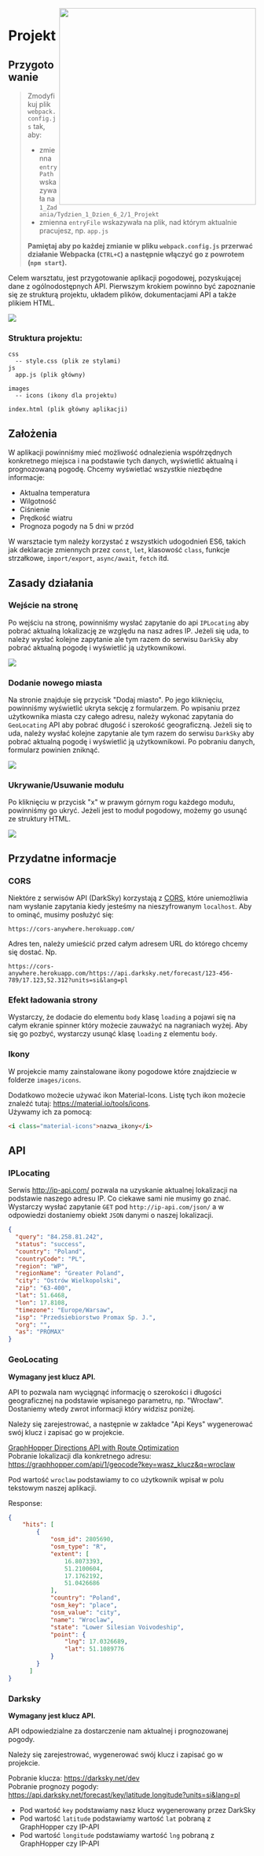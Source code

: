 <img src="http://coderslab.pl/img/coderslab-logo.png" align="right" width="400"/>

# Projekt

## Przygotowanie
> Zmodyfikuj plik `webpack.config.js` tak, aby:
> - zmienna `entryPath` wskazywała na `1_Zadania/Tydzien_1_Dzien_6_2/1_Projekt`
> - zmienna `entryFile` wskazywała na plik, nad którym aktualnie pracujesz, np. `app.js`
>
> **Pamiętaj aby po każdej zmianie w pliku `webpack.config.js` przerwać działanie Webpacka (`CTRL+C`) a następnie włączyć go z powrotem (`npm start`).**

Celem warsztatu, jest przygotowanie aplikacji pogodowej, pozyskującej dane z ogólnodostępnych API. Pierwszym krokiem powinno być zapoznanie się ze strukturą projektu, układem plików, dokumentacjami API a także plikiem HTML.

![](screenshot.png)

### Struktura projektu:

```
css
  -- style.css (plik ze stylami)
js
  app.js (plik główny)

images
  -- icons (ikony dla projektu)

index.html (plik główny aplikacji)
```



## Założenia
W aplikacji powinniśmy mieć możliwość odnalezienia współrzędnych konkretnego miejsca i na podstawie tych danych, wyświetlić aktualną i prognozowaną pogodę. Chcemy wyświetlać wszystkie niezbędne informacje:

- Aktualna temperatura
- Wilgotność
- Ciśnienie
- Prędkość wiatru
- Prognoza pogody na 5 dni w przód


W warsztacie tym należy korzystać z wszystkich udogodnień ES6, takich jak deklaracje zmiennych przez `const`, `let`, klasowość `class`, funkcje strzałkowe, `import/export`, `async/await`, `fetch` itd.

## Zasady działania

### Wejście na stronę
Po wejściu na stronę, powinniśmy wysłać zapytanie do api `IPLocating` aby pobrać aktualną lokalizację ze względu na nasz adres IP. Jeżeli się uda, to należy wysłać kolejne zapytanie ale tym razem do serwisu `DarkSky` aby pobrać aktualną pogodę i wyświetlić ją użytkownikowi.

![](weather-app-1.gif)


### Dodanie nowego miasta
Na stronie znajduje się przycisk "Dodaj miasto". Po jego kliknięciu, powinniśmy wyświetlić ukryta sekcję z formularzem. Po wpisaniu przez użytkownika miasta czy całego adresu, należy wykonać zapytania do `GeoLocating` API aby pobrać długość i szerokość geograficzną. Jeżeli się to uda, należy wysłać kolejne zapytanie ale tym razem do serwisu `DarkSky` aby pobrać aktualną pogodę i wyświetlić ją użytkownikowi. Po pobraniu danych, formularz powinien zniknąć.

![](weather-app-2.gif)


### Ukrywanie/Usuwanie modułu
Po kliknięciu w przycisk "x" w prawym górnym rogu każdego modułu, powinniśmy go ukryć. Jeżeli jest to moduł pogodowy, możemy go usunąć ze struktury HTML.

![](weather-app-3.gif)


## Przydatne informacje

### CORS
Niektóre z serwisów API (DarkSky) korzystają z [CORS](https://www.codecademy.com/articles/what-is-cors), które uniemożliwia nam wysłanie zapytania kiedy jesteśmy na nieszyfrowanym `localhost`. Aby to ominąć, musimy posłużyć się:

``` 
https://cors-anywhere.herokuapp.com/
```

Adres ten, należy umieścić przed całym adresem URL do którego chcemy się dostać. Np.

```
https://cors-anywhere.herokuapp.com/https://api.darksky.net/forecast/123-456-789/17.123,52.312?units=si&lang=pl
```

### Efekt ładowania strony
Wystarczy, że dodacie do elementu `body` klasę `loading` a pojawi się na całym ekranie spinner który możecie zauważyć na nagraniach wyżej. Aby się go pozbyć, wystarczy usunąć klasę `loading` z elementu `body`.


### Ikony
W projekcie mamy zainstalowane ikony pogodowe które znajdziecie w folderze `images/icons`.  

Dodatkowo możecie używać ikon Material-Icons. Listę tych ikon możecie znaleźć tutaj: https://material.io/tools/icons.  
Używamy ich za pomocą:

```html
<i class="material-icons">nazwa_ikony</i>
```

## API

### IPLocating
Serwis http://ip-api.com/ pozwala na uzyskanie aktualnej lokalizacji na podstawie naszego adresu IP. Co ciekawe sami nie musimy go znać. Wystarczy wysłać zapytanie `GET` pod `http://ip-api.com/json/` a w odpowiedzi dostaniemy obiekt `JSON` danymi o naszej lokalizacji. 

```json
{
  "query": "84.258.81.242",
  "status": "success",
  "country": "Poland",
  "countryCode": "PL",
  "region": "WP",
  "regionName": "Greater Poland",
  "city": "Ostrów Wielkopolski",
  "zip": "63-400",
  "lat": 51.6468,
  "lon": 17.8108,
  "timezone": "Europe/Warsaw",
  "isp": "Przedsiebiorstwo Promax Sp. J.",
  "org": "",
  "as": "PROMAX"
}
```


### GeoLocating
**Wymagany jest klucz API.**

API to pozwala nam wyciągnąć informację o szerokości i długości geograficznej na podstawie wpisanego parametru, np. "Wrocław". Dostaniemy wtedy zwrot informacji który widzisz poniżej. 

Należy się zarejestrować, a następnie w zakładce "Api Keys" wygenerować swój klucz i zapisać go w projekcie.

[GraphHopper Directions API with Route Optimization](https://graphhopper.com)  
Pobranie lokalizacji dla konkretnego adresu: https://graphhopper.com/api/1/geocode?key=wasz_klucz&q=wroclaw

Pod wartość `wroclaw` podstawiamy to co użytkownik wpisał w polu tekstowym naszej aplikacji. 

Response:
```json
{
    "hits": [
        {
            "osm_id": 2805690,
            "osm_type": "R",
            "extent": [
                16.8073393,
                51.2100604,
                17.1762192,
                51.0426686
            ],
            "country": "Poland",
            "osm_key": "place",
            "osm_value": "city",
            "name": "Wroclaw",
            "state": "Lower Silesian Voivodeship",
            "point": {
                "lng": 17.0326689,
                "lat": 51.1089776
            }
        }
	  ]
}
```

### Darksky
**Wymagany jest klucz API.**

API odpowiedzialne za dostarczenie nam aktualnej i prognozowanej pogody.

Należy się zarejestrować, wygenerować swój klucz i zapisać go w projekcie.

Pobranie klucza: https://darksky.net/dev  
Pobranie prognozy pogody: https://api.darksky.net/forecast/key/latitude,longitude?units=si&lang=pl

- Pod wartość `key` podstawiamy nasz klucz wygenerowany przez DarkSky
- Pod wartość `latitude` podstawiamy wartość `lat` pobraną z GraphHopper czy IP-API
- Pod wartość `longitude` podstawiamy wartość `lng` pobraną z GraphHopper czy IP-API


